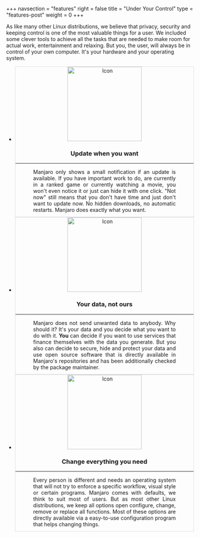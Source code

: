 +++
navsection = "features"
right = false
title = "Under Your Control"
type = "features-post"
weight = 0
+++

As like many other Linux distributions, we believe that privacy, security and keeping control is one of the most valuable things for a user. We included some clever tools to achieve all the tasks that are needed to make room for actual work, entertainment and relaxing. But you, the user, will always be in control of your own computer. It's your hardware and your operating system.

<ul class="flex-grid">
  <li class="flex-item">
    <div style="width: 100%; text-align: center; border: 1px solid #ddd;">
      <img src="/img/actions/update.svg" alt="Icon" style="width: 200px; height: 200px;" />
      <h3>Update when you want</h3>
      <hr/>
      <div style="text-align: justify; width: 80%; display: inline-block; margin-bottom: 10px;">
      Manjaro only shows a small notification if an update is available. If you have important work to do, are currently in a ranked game or currently watching a movie, you won't even notice it or just can hide it with one click. "Not now" still means that you don't have time and just don't want to update now. No hidden downloads, no automatic restarts. Manjaro does exactly what you want.
      </div>
    </div>
  </li>
  <li class="flex-item">
    <div style="width: 100%; text-align: center; border: 1px solid #ddd;">
      <img src="/img/actions/security.svg" alt="Icon" style="width: 200px; height: 200px;" />
      <h3>Your data, not ours</h3>
      <hr/>
      <div style="text-align: justify; width: 80%; display: inline-block; margin-bottom: 10px;">
      Manjaro does not send unwanted data to anybody. Why should it? It's your data and you decide what you want to do with it. <strong>You</strong> can decide if you want to use services that finance themselves with the data you generate. But you also can decide to secure, hide and protect your data and use open source software that is directly available in Manjaro's repositories and has been additionally checked by the package maintainer.
      </div>
    </div>
  </li>
  <li class="flex-item">
    <div style="width: 100%; text-align: center; border: 1px solid #ddd;">
      <img src="/img/actions/toolbox.svg" alt="Icon" style="width: 200px; height: 200px;" />
      <h3>Change everything you need</h3>
      <hr/>
      <div style="text-align: justify; width: 80%; display: inline-block; margin-bottom: 10px;">
      Every person is different and needs an operating system that will not try to enforce a specific workflow, visual style or certain programs. Manjaro comes with defaults, we think to suit most of users. But as most other Linux distributions, we keep all options open configure, change, remove or replace all functions. Most of these options are directly available via a easy-to-use configuration program that helps changing things.
      </div>
    </div>
  </li>
</ul>
